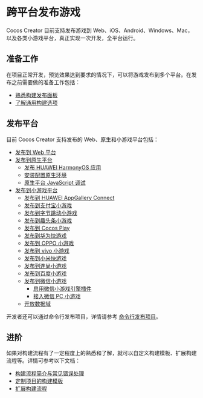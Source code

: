 # 跨平台发布游戏

Cocos Creator 目前支持发布游戏到 Web、iOS、Android、Windows、Mac，以及各类小游戏平台，真正实现一次开发，全平台运行。

## 准备工作

在项目正常开发，预览效果达到要求的情况下，可以将游戏发布到多个平台。在发布之前需要做的准备工作包括：

- [熟悉构建发布面板](build-panel.md)
- [了解通用构建选项](build-options.md)

## 发布平台

目前 Cocos Creator 支持发布的 Web、原生和小游戏平台包括：

- [发布到 Web 平台](publish-web.md)
- [发布到原生平台](native-options.md)
    - [发布 HUAWEI HarmonyOS 应用](publish-huawei-ohos.md)
    - [安装配置原生环境](setup-native-development.md)
    - [原生平台 JavaScript 调试](debug-jsb.md)
- [发布到小游戏平台](publish-mini-game.md)
    - [发布到 HUAWEI AppGallery Connect](publish-huawei-agc.md)
    - [发布到支付宝小游戏](publish-alipay-mini-game.md)
    - [发布到字节跳动小游戏](publish-bytedance-mini-game.md)
    - [发布到趣头条小游戏](publish-qtt.md)
    - [发布到 Cocos Play](publish-cocos-play.md)
    - [发布到华为快游戏](publish-huawei-mini-game.md)
    - [发布到 OPPO 小游戏](publish-oppo-mini-game.md)
    - [发布到 vivo 小游戏](publish-vivo-mini-game.md)
    - [发布到小米快游戏](publish-xiaomi-quick-game.md)
    - [发布到连尚小游戏](publish-link-sure.md)
    - [发布到百度小游戏](publish-baidu-mini-game.md)
    - [发布到微信小游戏](publish-wechatgame.md)
        - [启用微信小游戏引擎插件](wechatgame-plugin.md)
        - [接入微信 PC 小游戏](publish-pc-wechatgame.md)
    - [开放数据域](build-open-data-context.md)

开发者还可以通过命令行发布项目，详情请参考 [命令行发布项目](publish-in-command-line.md)。

## 进阶

如果对构建流程有了一定程度上的熟悉和了解，就可以自定义构建模板、扩展构建流程等。详情可参考以下文档：

- [构建流程简介与常见错误处理](build-guide.md)
- [定制项目的构建模版](custom-project-build-template.md)
- [扩展构建流程](custom-build-plugin.md)
